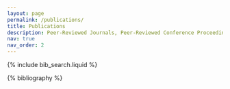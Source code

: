 ```yaml
---
layout: page
permalink: /publications/
title: Publications
description: Peer-Reviewed Journals, Peer-Reviewed Conference Proceedings, and Op-Eds
nav: true
nav_order: 2
---
```


<!-- _pages/publications.md -->

<!-- Bibsearch Feature -->

{% include bib_search.liquid %}

<div class="publications">

{% bibliography %}

</div>
